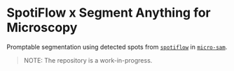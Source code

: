 # SpotiFlow x Segment Anything for Microscopy

Promptable segmentation using detected spots from [`spotiflow`](https://github.com/weigertlab/spotiflow) in [`micro-sam`](https://github.com/computational-cell-analytics/micro-sam/).

> NOTE: The repository is a work-in-progress.

